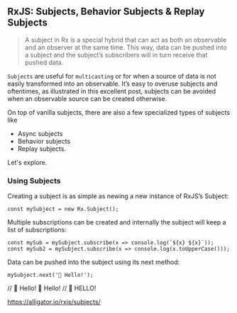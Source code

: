 
## RxJS: Subjects, Behavior Subjects & Replay Subjects

> A subject in Rx is a special hybrid that can act as both an observable and an observer at the same time. This way, data can be pushed into a subject and the subject’s subscribers will in turn receive that pushed data.

`Subjects` are useful for `multicasting` or for when a source of data is not easily transformed into an observable. It’s easy to overuse subjects and oftentimes, as illustrated in this excellent post, subjects can be avoided when an observable source can be created otherwise.

On top of vanilla subjects, there are also a few specialized types of subjects like 
- Async subjects
- Behavior subjects
- Replay subjects.

Let's explore.



### Using Subjects
Creating a subject is as simple as newing a new instance of RxJS’s Subject:

```
const mySubject = new Rx.Subject();
```

Multiple subscriptions can be created and internally the subject will keep a list of subscriptions:

```
const mySub = mySubject.subscribe(x => console.log(`${x} ${x}`));
const mySub2 = mySubject.subscribe(x => console.log(x.toUpperCase()));
```

Data can be pushed into the subject using its next method:

```
mySubject.next('👋 Hello!');
```
// 👋 Hello! 👋 Hello!
// 👋 HELLO!

https://alligator.io/rxjs/subjects/
